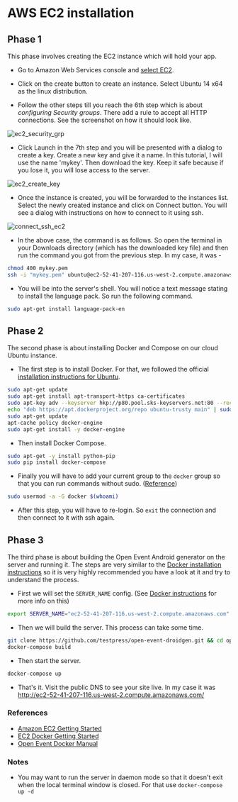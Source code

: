 # AWS EC2 installation

## Phase 1

This phase involves creating the EC2 instance which will hold your app.

* Go to Amazon Web Services console and [select EC2](https://console.aws.amazon.com/ec2/).

* Click on the create button to create an instance. Select Ubuntu 14 x64 as the linux distribution.

* Follow the other steps till you reach the 6th step which is about *configuring Security groups*. There add a rule to accept all HTTP connections. See the screenshot on how
it should look like.

![ec2_security_grp](../_static/images/aws-security-group.png)

* Click Launch in the 7th step and you will be presented with a dialog to create a key. Create a new key and give it a name. In this tutorial, I will use the name 'mykey'.
Then download the key. Keep it safe because if you lose it, you will lose access to the server.

![ec2_create_key](../_static/images/aws-key-pair.png)

* Once the instance is created, you will be forwarded to the instances list. Select the newly created instance and click on Connect button. You will see a dialog with instructions on how to connect to it using ssh.

![connect_ssh_ec2](../_static/images/aws-instance.png)

* In the above case, the command is as follows. So open the terminal in your Downloads directory (which has the downloaded key file) and then run the command you got from the
previous step. In my case, it was -

```sh
chmod 400 mykey.pem
ssh -i "mykey.pem" ubuntu@ec2-52-41-207-116.us-west-2.compute.amazonaws.com
```

* You will be into the server's shell. You will notice a text message stating to install the language pack. So run the following command.

```sh
sudo apt-get install language-pack-en
```


## Phase 2

The second phase is about installing Docker and Compose on our cloud Ubuntu instance.

* The first step is to install Docker. For that, we followed the official [installation instructions for Ubuntu](https://docs.docker.com/engine/installation/linux/ubuntulinux/).

```sh
sudo apt-get update
sudo apt-get install apt-transport-https ca-certificates
sudo apt-key adv --keyserver hkp://p80.pool.sks-keyservers.net:80 --recv-keys 58118E89F3A912897C070ADBF76221572C52609D
echo "deb https://apt.dockerproject.org/repo ubuntu-trusty main" | sudo tee /etc/apt/sources.list.d/docker.list
sudo apt-get update
apt-cache policy docker-engine
sudo apt-get install -y docker-engine
```

* Then install Docker Compose.

```sh
sudo apt-get -y install python-pip
sudo pip install docker-compose
```

* Finally you will have to add your current group to the `docker` group so that you can run commands without sudo.
([Reference](http://docs.aws.amazon.com/AmazonECS/latest/developerguide/docker-basics.html#install_docker))

```sh
sudo usermod -a -G docker $(whoami)
```

* After this step, you will have to re-login. So `exit` the connection and then connect to it with ssh again.


## Phase 3

The third phase is about building the Open Event Android generator on the server and running it. The steps are very similar to the [Docker installation instructions](docker.md) so it is very highly recommended you have a look at it and try to understand the process.

* First we will set the `SERVER_NAME` config. (See [Docker instructions](docker.md) for more info on this)

```sh
export SERVER_NAME="ec2-52-41-207-116.us-west-2.compute.amazonaws.com"
```

* Then we will build the server. This process can take some time.

```sh
git clone https://github.com/testpress/open-event-droidgen.git && cd open-event-android
docker-compose build
```

* Then start the server.

```sh
docker-compose up
```

* That's it. Visit the public DNS to see your site live. In my case it was http://ec2-52-41-207-116.us-west-2.compute.amazonaws.com/


### References

* [Amazon EC2 Getting Started](http://docs.aws.amazon.com/AWSEC2/latest/UserGuide/EC2_GetStarted.html#ec2-launch-instance_linux)
* [EC2 Docker Getting Started](http://docs.aws.amazon.com/AmazonECS/latest/developerguide/docker-basics.html)
* [Open Event Docker Manual](docker.md)


### Notes

* You may want to run the server in daemon mode so that it doesn't exit when the local terminal window is closed. For that use `docker-compose up -d`
